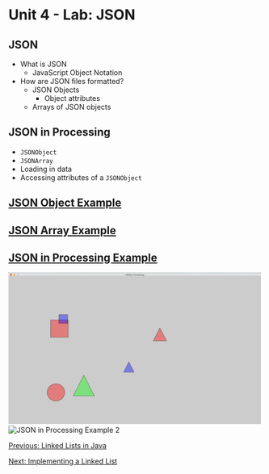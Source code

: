 # Unit 4 - Lab: JSON

## JSON
  * What is JSON
    * JavaScript Object Notation
  * How are JSON files formatted?
    * JSON Objects
      * Object attributes
    * Arrays of JSON objects

## JSON in Processing
  * `JSONObject`
  * `JSONArray`
  * Loading in data
  * Accessing attributes of a `JSONObject`

## [JSON Object Example](https://github.com/blwatkins/Data-Structures-From-A-New-Perspective/blob/master/4_LinkedLists/LabExamples/Lab1/JSON/data/json_object.json)

## [JSON Array Example](https://github.com/blwatkins/Data-Structures-From-A-New-Perspective/blob/master/4_LinkedLists/LabExamples/Lab1/JSON/data/json_array.json)

## [JSON in Processing Example](https://github.com/blwatkins/Data-Structures-From-A-New-Perspective/blob/master/4_LinkedLists/LabExamples/Lab1/JSON/src/JSON_Processing.java)

<img src="Images/Lab1/json-processing_1.png" alt="JSON in Processing Example 1" width="500" height="300">

<img src="Images/Lab1/json_processing_2.png" alt="JSON in Processing Example 2" width="500" height="300">

[Previous: Linked Lists in Java](day3.md)

[Next: Implementing a Linked List](day4.md)
